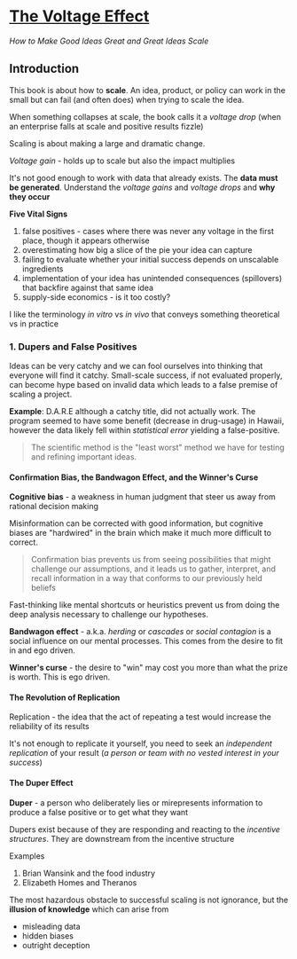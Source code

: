 # [The Voltage Effect](https://www.amazon.com/Voltage-Effect-Ideas-Great-Scale/dp/0593239482/)
*How to Make Good Ideas Great and Great Ideas Scale*

## Introduction

This book is about how to **scale**.  An idea, product, or policy can work in the small but can fail (and often does) when trying to scale the idea.  

When something collapses at scale, the book calls it a *voltage drop* (when an enterprise falls at scale and positive results fizzle)

Scaling is about making a large and dramatic change.

*Voltage gain* - holds up to scale but also the impact multiplies

It's not good enough to work with data that already exists.  The **data must be generated**.  Understand the *voltage gains* and *voltage drops* and **why they occur**

**Five Vital Signs**
1. false positives - cases where there was never any voltage in the first place, though it appears otherwise
2. overestimating how big a slice of the pie your idea can capture
3. failing to evaluate whether your initial success depends on unscalable ingredients
4. implementation of your idea has unintended consequences (spillovers) that backfire against that same idea
5. supply-side economics - is it too costly?

I like the terminology *in vitro* vs *in vivo* that conveys something theoretical vs in practice

### 1. Dupers and False Positives

Ideas can be very catchy and we can fool ourselves into thinking that everyone will find it catchy.  Small-scale success, if not evaluated properly, can become hype based on invalid data which leads to a false premise of scaling a project.

**Example**: D.A.R.E although a catchy title, did not actually work.  The program seemed to have some benefit (decrease in drug-usage) in Hawaii, however the data likely fell within *statistical error* yielding a false-positive.  

> The scientific method is the "least worst" method we have for testing and refining important ideas.  

#### Confirmation Bias, the Bandwagon Effect, and the Winner's Curse

**Cognitive bias** - a weakness in human judgment that steer us away from rational decision making

Misinformation can be corrected with good information, but cognitive biases are "hardwired" in the brain which make it much more difficult to correct.

> Confirmation bias prevents us from seeing possibilities that might challenge our assumptions, and it leads us to gather, interpret, and recall information in a way that conforms to our previously held beliefs

Fast-thinking like mental shortcuts or heuristics prevent us from doing the deep analysis necessary to challenge our hypotheses.

**Bandwagon effect** - a.k.a. *herding* or *cascades* or *social contagion* is a social influence on our mental processes.  This comes from the desire to fit in and ego driven.

**Winner's curse** - the desire to "win" may cost you more than what the prize is worth.  This is ego driven.

#### The Revolution of Replication

Replication - the idea that the act of repeating a test would increase the reliability of its results

It's not enough to replicate it yourself, you need to seek an *independent replication* of your result (*a person or team with no vested interest in your success*)

#### The Duper Effect

**Duper** - a person who deliberately lies or mirepresents information to produce a false positive or to get what they want

Dupers exist because of they are responding and reacting to the *incentive structures*.  They are downstream from the incentive structure

Examples
1. Brian Wansink and the food industry
2. Elizabeth Homes and Theranos


The most hazardous obstacle to successful scaling is not ignorance, but the **illusion of knowledge** which can arise from
- misleading data
- hidden biases
- outright deception